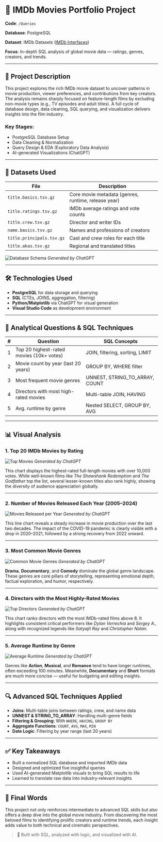 # 🎥 IMDb Movies Portfolio Project

**Code**: `/Queries`

**Database**: PostgreSQL

**Dataset**: IMDb Datasets ([IMDb Interfaces](https://www.imdb.com/interfaces/))

**Focus**: In-depth SQL analysis of global movie data — ratings, genres, creators, and trends.

---

## 📌 Project Description

This project explores the rich IMDb movie dataset to uncover patterns in movie production, viewer preferences, and contributions from key creators. The analysis remains sharply focused on feature-length films by excluding non-movie types (e.g., TV episodes and adult titles). A full cycle of database design, data cleaning, SQL querying, and visualization delivers insights into the film industry.

### Key Stages:

* PostgreSQL Database Setup
* Data Cleaning & Normalization
* Query Design & EDA (Exploratory Data Analysis)
* AI-generated Visualizations (ChatGPT)

---

## 📁 Datasets Used

| File                      | Description                                         |
| ------------------------- | --------------------------------------------------- |
| `title.basics.tsv.gz`     | Core movie metadata (genres, runtime, release year) |
| `title.ratings.tsv.gz`    | IMDb average ratings and vote counts                |
| `title.crew.tsv.gz`       | Director and writer IDs                             |
| `name.basics.tsv.gz`      | Names and professions of creators                   |
| `title.principals.tsv.gz` | Cast and crew roles for each title                  |
| `title.akas.tsv.gz`       | Regional and translated titles                      |

![Database Schema](https://github.com/anaelm1/SQL_MOVIES_PROJECT/blob/main/Visuals/Flow%20chart%20of%20complete%20database.png?raw=true)
*Generated by ChatGPT*

---

## 🛠️ Technologies Used

* **PostgreSQL** for data storage and querying
* **SQL** (CTEs, JOINS, aggregation, filtering)
* **Python/Matplotlib** via ChatGPT for visual generation
* **Visual Studio Code** as development environment

---

## 🧐 Analytical Questions & SQL Techniques

|  # | Question                                 | SQL Concepts                     |
| -: | ---------------------------------------- | -------------------------------- |
|  1 | Top 20 highest-rated movies (10k+ votes) | JOIN, filtering, sorting, LIMIT  |
|  2 | Movie count by year (last 20 years)      | GROUP BY, WHERE filter           |
|  3 | Most frequent movie genres               | UNNEST, STRING\_TO\_ARRAY, COUNT |
|  4 | Directors with most high-rated movies    | Multi-table JOIN, HAVING         |
|  5 | Avg. runtime by genre                    | Nested SELECT, GROUP BY, AVG     |

---

## 📊 Visual Analysis

### 1. Top 20 IMDb Movies by Rating

![Top Movies](https://github.com/anaelm1/SQL_MOVIES_PROJECT/blob/main/Visuals/top_20_movies_bar_chart.png?raw=true)
*Generated by ChatGPT*

This chart displays the highest-rated full-length movies with over 10,000 votes. While well-known films like *The Shawshank Redemption* and *The Godfather* top the list, several lesser-known titles also rank highly, showing the diversity of audience appreciation globally.

---

### 2. Number of Movies Released Each Year (2005–2024)

![Movies Released per Year](https://github.com/anaelm1/SQL_MOVIES_PROJECT/blob/main/Visuals/movies_per_year_2005_2024.png?raw=true)
*Generated by ChatGPT*

This line chart reveals a steady increase in movie production over the last two decades. The impact of the COVID-19 pandemic is clearly visible with a drop in 2020–2021, followed by a strong recovery from 2022 onward.

---

### 3. Most Common Movie Genres

![Common Movie Genres](https://github.com/anaelm1/SQL_MOVIES_PROJECT/blob/main/Visuals/most_common_movie_genres.png?raw=true)
*Generated by ChatGPT*

**Drama**, **Documentary**, and **Comedy** dominate the global genre landscape. These genres are core pillars of storytelling, representing emotional depth, factual exploration, and humor, respectively.

---

### 4. Directors with the Most Highly-Rated Movies

![Top Directors](https://github.com/anaelm1/SQL_MOVIES_PROJECT/blob/main/Visuals/top_directors_high_rated_movies.png?raw=true)
*Generated by ChatGPT*

This chart ranks directors with the most IMDb-rated films above 8. It highlights consistent critical performers like *Dylan Verrechia* and *Sergey A.*, along with recognized legends like *Satyajit Ray* and *Christopher Nolan*.

---

### 5. Average Runtime by Genre

![Average Runtime](https://github.com/anaelm1/SQL_MOVIES_PROJECT/blob/main/Visuals/avg_runtime_by_genre_darkgrid.png?raw=true)
*Generated by ChatGPT*

Genres like **Action**, **Musical**, and **Romance** tend to have longer runtimes, often exceeding 100 minutes. Meanwhile, **Documentary** and **Short** formats are much more concise — useful for budgeting and editing insights.

---

## 🔍 Advanced SQL Techniques Applied

* **Joins**: Multi-table joins between ratings, crew, and name data
* **UNNEST & STRING\_TO\_ARRAY**: Handling multi-genre fields
* **Filtering & Grouping**: With `WHERE`, `HAVING`, `GROUP BY`
* **Aggregate Functions**: `COUNT`, `AVG`, `MAX`, `MIN`
* **Date Logic**: Filtering by year range (last 20 years)

---

## ✅ Key Takeaways

* Built a normalized SQL database and imported IMDb data
* Designed and optimized five insightful queries
* Used AI-generated Matplotlib visuals to bring SQL results to life
* Learned to translate raw data into industry-relevant insights

---

## 🌟 Final Words

This project not only reinforces intermediate to advanced SQL skills but also offers a deep dive into the global movie industry. From discovering the most beloved films to identifying prolific creators and runtime trends, each insight adds value to both technical and cinematic perspectives.

> 🔧 Built with SQL, analyzed with logic, and visualized with AI.
